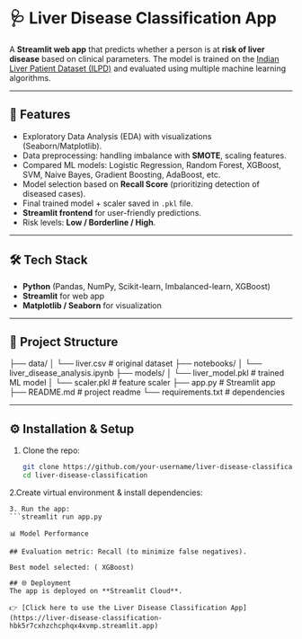 # 🩺 Liver Disease Classification App  

A **Streamlit web app** that predicts whether a person is at **risk of liver disease** based on clinical parameters. The model is trained on the [Indian Liver Patient Dataset (ILPD)](https://archive.ics.uci.edu/dataset/60/indian+liver+patient+dataset) and evaluated using multiple machine learning algorithms.  

---

## 🚀 Features
- Exploratory Data Analysis (EDA) with visualizations (Seaborn/Matplotlib).  
- Data preprocessing: handling imbalance with **SMOTE**, scaling features.  
- Compared ML models: Logistic Regression, Random Forest, XGBoost, SVM, Naive Bayes, Gradient Boosting, AdaBoost, etc.  
- Model selection based on **Recall Score** (prioritizing detection of diseased cases).  
- Final trained model + scaler saved in `.pkl` file.  
- **Streamlit frontend** for user-friendly predictions.  
- Risk levels: **Low / Borderline / High**.  

---

## 🛠️ Tech Stack
- **Python** (Pandas, NumPy, Scikit-learn, Imbalanced-learn, XGBoost)  
- **Streamlit** for web app  
- **Matplotlib / Seaborn** for visualization  

---

## 📂 Project Structure
├── data/
│ └── liver.csv # original dataset
├── notebooks/
│ └── liver_disease_analysis.ipynb
├── models/
│ └── liver_model.pkl # trained ML model
│ └── scaler.pkl # feature scaler
├── app.py # Streamlit app
├── README.md # project readme
└── requirements.txt # dependencies

---

## ⚙️ Installation & Setup
1. Clone the repo:
   ```bash
   git clone https://github.com/your-username/liver-disease-classification.git
   cd liver-disease-classification

2.Create virtual environment & install dependencies:
  ```pip install -r requirements.txt
3. Run the app:
  ```streamlit run app.py

📊 Model Performance

## Evaluation metric: Recall (to minimize false negatives).

Best model selected: ( XGBoost)

## 🌐 Deployment
The app is deployed on **Streamlit Cloud**.  

👉 [Click here to use the Liver Disease Classification App](https://liver-disease-classification-hbk5r7cxhzchcphqx4xvmp.streamlit.app)
